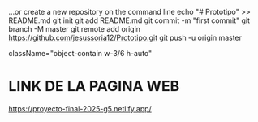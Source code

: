…or create a new repository on the command line
echo "# Prototipo" >> README.md
git init
git add README.md
git commit -m "first commit"
git branch -M master
git remote add origin https://github.com/jesussoria12/Prototipo.git
git push -u origin master
  




className="object-contain w-3/6 h-auto"




# LINK DE LA PAGINA WEB

https://proyecto-final-2025-g5.netlify.app/
